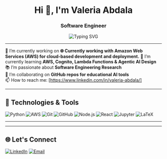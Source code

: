 <h1 align="center">Hi 👋, I'm Valeria Abdala</h1>
<h3 align="center">Software Engineer</h3>

<p align="center">
  <img src="https://readme-typing-svg.demolab.com?font=Fira+Code&pause=1000&center=true&vCenter=true&width=435&lines=Welcome+to+my+GitHub!;Machine+Learning+Lover;Software+Testing+Researcher;Open+Source+Contributor" alt="Typing SVG" />
</p>

---

🔭 I’m currently working on **🌐 Currently working with **Amazon Web Services (AWS)** for cloud-based development and deployment.**
🌱 I’m currently learning **AWS, Cognito, Lambda Functions & Agentic AI Design**  
📚 I’m passionate about **Software Engineering Research**  
👯 I’m collaborating on **GitHub repos for educational AI tools**  
📫 How to reach me: [https://www.linkedin.com/in/valeria-abdala/]  


---

## 🧰 Technologies & Tools
![Python](https://img.shields.io/badge/Python-3776AB?style=for-the-badge&logo=python&logoColor=white)
![AWS](https://img.shields.io/badge/AWS-232F3E?style=for-the-badge&logo=amazon-aws&logoColor=white)
![Git](https://img.shields.io/badge/Git-F05032?style=for-the-badge&logo=git&logoColor=white)
![GitHub](https://img.shields.io/badge/GitHub-181717?style=for-the-badge&logo=github&logoColor=white)
![Node.js](https://img.shields.io/badge/Node.js-339933?style=for-the-badge&logo=nodedotjs&logoColor=white)
![React](https://img.shields.io/badge/React-61DAFB?style=for-the-badge&logo=react&logoColor=black)
![Jupyter](https://img.shields.io/badge/Jupyter-F37626?style=for-the-badge&logo=jupyter&logoColor=white)
![LaTeX](https://img.shields.io/badge/LaTeX-008080?style=for-the-badge&logo=latex&logoColor=white)

---
<!--
## 📈 GitHub Stats

<p align="center">
  <img src="https://github-readme-stats.vercel.app/api?username=TuUsuario&show_icons=true&theme=radical" />
  <img src="https://github-readme-streak-stats.herokuapp.com/?user=TuUsuario&theme=radical" />
</p>
-->
---
<!--
## 📝 Latest Projects
- 🔬 **ACO4MLPR** – AI-powered path recommendation system for microlearning
- 🔐 **AgileSecureTests** – Secure software testing strategies in agile environments
- 📊 **DataVizAI** – Intelligent agent for automatic dataset visualization and insights

---
-->

## 🌐 Let's Connect
[![LinkedIn](https://img.shields.io/badge/-LinkedIn-blue?style=for-the-badge&logo=linkedin&logoColor=white)](https://www.linkedin.com/in/valeria-abdala/)
[![Email](https://img.shields.io/badge/Email-D14836?style=for-the-badge&logo=gmail&logoColor=white)](mailto:abdalavaleria@outlook.com)

